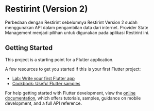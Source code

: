 # Restirint (Version 2)

Perbedaan dengan Restirint sebelumnya Restirint Version 2 sudah menggunakan API dalam pengambilan data dari internet. Provider State Management menjadi pilihan untuk 
digunakan pada aplikasi Restirint ini.

## Getting Started

This project is a starting point for a Flutter application.

A few resources to get you started if this is your first Flutter project:

- [Lab: Write your first Flutter app](https://docs.flutter.dev/get-started/codelab)
- [Cookbook: Useful Flutter samples](https://docs.flutter.dev/cookbook)

For help getting started with Flutter development, view the
[online documentation](https://docs.flutter.dev/), which offers tutorials,
samples, guidance on mobile development, and a full API reference.
